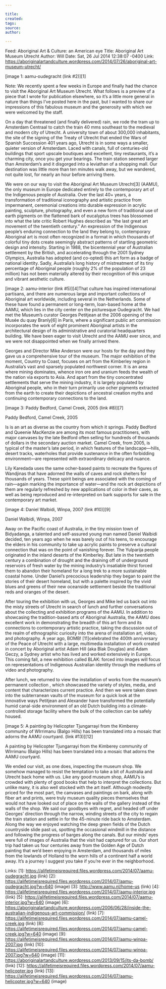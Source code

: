 ```yaml
---

title:
created:
tags:
source:
author:

---
```

Feed: Aboriginal Art & Culture: an American eye
Title: Aboriginal Art Museum Utrecht
Author: Will
Date: Sat, 26 Jul 2014 12:38:07 -0400
Link: https://aboriginalartandculture.wordpress.com/2014/07/26/aboriginal-art-museum-utrecht/
 
[image 1: aamu-oudegracht (link #2)][1]
 
Note: We recently spent a few weeks in Europe and finally had the chance to 
visit the Aboriginal Art Museum Utrecht. What follows is a preview of a piece 
that I wrote for publication elsewhere, so it’s a little more general in nature 
than things I’ve posted here in the past, but I wanted to share our impressions 
of this fabulous museum and the generosity with which we were welcomed by the 
staff. 
 
On a day that threatened (and finally delivered) rain, we rode the tram up to 
Amsterdam Centraal to catch the train 40 mms southeast to the medieval and 
modern city of Utrecht. A university town of about 300,000 inhabitants, the site
of the signing of the Treaty of Utrecht that ended the Wars of Spanish 
Succession 401 years ago, Utrecht is in some ways a smaller, quieter version of 
Amsterdam. Laced with canals, full of centuries-old buildings that sport upscale
boutiques and excellent, tiny restaurants, it’s a charming city, once you get 
your bearings. The train station seemed larger than Amsterdam’s and it disgorged
into a leviathan of a shopping mall. Our destination was little more than ten 
minutes walk away, but we wandered, not quite lost, for nearly an hour before 
arriving there.
 
We were on our way to visit the Aboriginal Art Museum Utrecht[3] (AAMU), the 
only museum in Europe dedicated entirely to the contemporary art of the 
Indigenous people of Australia. Over the last 40+ years, a transformation of 
traditional iconography and artistic practice from impermanent, ceremonial 
creations into durable expression in acrylic painting, sculpture, photography, 
and even a new form of traditional use of earth pigments on the flattened bark 
of eucalyptus trees has blossomed into what the late critic Robert Hughes 
described as “the last great art movement of the twentieth century.” An 
expression of the Indigenous people’s enduring connection to the land they 
belong to, contemporary Aboriginal art is most often recognized in a format in 
which thousands of colorful tiny dots create seemingly abstract patterns of 
startling geometric design and intensity. Starting in 1988, the bicentennial 
year of Australian settlement by the British, and accelerating through the 2001 
Sydney Olympics, Australia has adopted (and co-opted) this art form as a badge 
of national identity. Sadly, Australia’s long history of mistreatment of its 
tiny percentage of Aboriginal people (roughly 2% of the population of 23 
million) has not been materially altered by their recognition of this unique and
vibrant aesthetic culture.
 
[image 2: aamu-interior (link #5)][4]That culture has inspired international 
partisans, and there are numerous large and important collections of Aboriginal 
art worldwide, including several in the Netherlands. Some of these have found a 
permanent or long-term, loan-based home at the AAMU, which lies in the city 
center on the picturesque Oudegracht. We had met the Museum’s curator Georges 
Petitjean at the 2006 opening of the Musée du quay Branly[6] in Paris, where a 
significant public art commission incorporates the work of eight prominent 
Aboriginal artists in the architectural design of its administrative and 
curatorial headquarters building. We have been eager to visit Utrecht and the 
AAMU ever since, and we were not disappointed when we finally arrived there.
 
Georges and Director Mike Anderson were our hosts for the day and they gave us a
comprehensive tour of the museum. The major exhibition of the moment, Country to
Coast, focuses on art from the Kimberley region in Australia’s vast and sparsely
populated northwest corner. It is an area where mining dominates, whence iron 
ore and uranium feeds the wealth of the nation via exports to Asia. And apart 
from the tiny concentrated settlements that serve the mining industry, it is 
largely populated by Aboriginal people, who in their turn primarily use ocher 
pigments extracted from the earth to create their depictions of ancestral 
creation myths and continuing contemporary connections to the land.
 
[image 3: Paddy Bedford, Camel Creek, 2005 (link #8)][7]
 
Paddy Bedford, Camel Creek, 2005
 
Is is an art as diverse as the country from which it springs. Paddy Bedford and 
Queenie MacKenzie are among its most famous practitioners, with major canvases 
by the late Bedford often selling for hundreds of thousands of dollars in the 
secondary auction market. Camel Creek, from 2005, is typical of the master’s 
late period, in which features of the landscape—hills, desert tracks, waterholes
that provide sustenance in the often forbidding environment—are represented with
extraordinary delicacy and nuance.
 
Lily Karedada uses the same ocher-based paints to recreate the figures of 
Wandjinas that have adorned the walls of caves and rock shelters for thousands 
of years. These spirit beings are associated with the coming of rain—again 
marking the importance of water—and the rock art depictions of them are 
regularly refreshed by new applications of color in their caves, as well as 
being reproduced and re-interpreted on bark supports for sale in the 
contemporary art market.
 
[image 4: Daniel Walbidi, Winpa, 2007 (link #10)][9]
 
Daniel Walbidi, Winpa, 2007
 
Away on the Pacific coast of Australia, in the tiny mission town of Bidyadanga, 
a talented and self-assured young man named Daniel Walbidi decided, ten years 
ago when he was barely out of his teens, to encourage the elders in his 
community to take up acrylic paints to preserve a cultural connection that was 
on the point of vanishing forever. The Yulparija people originated in the inland
deserts of the Kimberley. But late in the twentieth century a combination of 
drought and the draining off of underground reservoirs of fresh water by the 
mining industry’s insatiable thirst forced them to abandon their homeland for a 
long trek to a more sustainable coastal home. Under Daniel’s precocious 
leadership they began to paint the stories of their desert homeland, but with a 
palette inspired by the vivid blues and greens of their new oceanside settlement
beside the traditional reds and oranges of the desert.
 
After touring the exhibition with us, Georges and Mike led us back out into the 
misty streets of Utrecht in search of lunch and further conversations about the 
collecting and exhibition programs of the AAMU. In addition to showcasing the 
tradition-based arts of Aboriginal Australia, the AAMU does excellent work in 
demonstrating the breadth of this art form and its connections to contemporary 
artistic practice, taking the discussion out of the realm of ethnographic 
curiosity into the arena of installation art, video, and photography. A year 
ago, BOMB! [11]celebrated the 400th anniversary of the Peace of Utrecht with a 
large, multimedia installation of work created in concert by Aboriginal artist 
Adam Hill (aka Blak Douglas) and Adam Geczy, a Sydney artist who has lived and 
worked extensively in Europe. This coming fall, a new exhibition called BLAK: 
forced into images will focus on representations of Indigenous Australian 
identity through the mediums of video and photography.
 
After lunch, we returned to view the installation of works from the museum’s 
permanent collection , which showcased the variety of styles, media, and content
that characterizes current practice. And then we were taken down into the 
subterranean vaults of the museum for a quick look at the innovative ways 
Petitjean and Alexander have transformed the potentially humid canal-side 
environment of an old Dutch building into a climate-controlled storage facility 
where the bulk of the collection can be safely housed.
 
[image 5: A painting by Helicopter Tjungarrayi from the Kimberey community of 
WIrrimanu (Balgo Hills) has been translated into a mosaic that adorns the AAMU 
courtyard. (link #13)][12]
 
A painting by Helicopter Tjungarrayi from the Kimberey community of WIrrimanu 
(Balgo Hills) has been translated into a mosaic that adorns the AAMU courtyard.
 
We ended our visit, as one does, inspecting the museum shop. We somehow managed 
to resist the temptation to take a bit of Australia and Utrecht back home with 
us. Like any good museum shop, AAMU’s is crowded with plenty of good books that 
help to interpret the collections. But unlike many, it is also well stocked with
the art itself. Although modestly priced for the most part, the canvases and 
paintings on bark, along with fiber art and prints, were truly museum quality 
pieces themselves that would not have looked out of place on the walls of the 
gallery instead of the walls of the shop. We said our goodbyes with regret, and 
headed off under Georges’ direction through the narrow, winding streets of the 
city to regain the train station and settle in for the 45-minute ride back to 
Amsterdam. Along the way we enjoyed watching the deep green fields of the Dutch 
countryside slide past us, spotting the occasional windmill in the distance and 
following the progress of barges along the canals. But our minds’ eyes were full
of images of Australia that the visit had captured for us. Our short trip had 
taken us four centuries away from the Golden Age of Dutch painting that we’d 
been enjoying in Amsterdam, and thousands of miles from the lowlands of Holland 
to the worn hills of a continent half a world away. It’s a journey I suggest you
take if you’re ever in the neighborhood.
 
Links: 
[1]: https://alifetimeisrequired.files.wordpress.com/2014/07/aamu-oudegracht.jpg (link)
[2]: https://alifetimeisrequired.files.wordpress.com/2014/07/aamu-oudegracht.jpg?w=640 (image)
[3]: http://www.aamu.nl/home-us (link)
[4]: https://alifetimeisrequired.files.wordpress.com/2014/07/aamu-interior.jpg (link)
[5]: https://alifetimeisrequired.files.wordpress.com/2014/07/aamu-interior.jpg?w=640 (image)
[6]: https://aboriginalartandculture.wordpress.com/2006/06/28/inside-the-australian-indigenous-art-commission/ (link)
[7]: https://alifetimeisrequired.files.wordpress.com/2014/07/aamu-camel-creek.jpg (link)
[8]: https://alifetimeisrequired.files.wordpress.com/2014/07/aamu-camel-creek.jpg?w=640 (image)
[9]: https://alifetimeisrequired.files.wordpress.com/2014/07/aamu-winpa-2007.jpg (link)
[10]: https://alifetimeisrequired.files.wordpress.com/2014/07/aamu-winpa-2007.jpg?w=640 (image)
[11]: https://aboriginalartandculture.wordpress.com/2013/09/15/its-da-bomb/ (link)
[12]: https://alifetimeisrequired.files.wordpress.com/2014/07/aamu-helicopter.jpg (link)
[13]: https://alifetimeisrequired.files.wordpress.com/2014/07/aamu-helicopter.jpg?w=640 (image)

